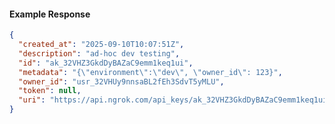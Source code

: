 <!-- Code generated for API Clients. DO NOT EDIT. -->

#### Example Response

```json
{
  "created_at": "2025-09-10T10:07:51Z",
  "description": "ad-hoc dev testing",
  "id": "ak_32VHZ3GkdDyBAZaC9emm1keq1ui",
  "metadata": "{\"environment\":\"dev\", \"owner_id\": 123}",
  "owner_id": "usr_32VHUy9nnsaBL2fEh3SdvT5yMLU",
  "token": null,
  "uri": "https://api.ngrok.com/api_keys/ak_32VHZ3GkdDyBAZaC9emm1keq1ui"
}
```
